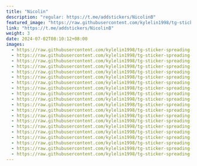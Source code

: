 ```yaml
---
title: "Nicolin"
description: "regular: https://t.me/addstickers/NicolinB"
featured_image: "https://raw.githubusercontent.com/kylelin1998/tg-sticker-spreading-worldwide-images/main/img/b87d849f-7940-4976-9145-efe4e690408c.jpg"
link: "https://t.me/addstickers/NicolinB"
weight: 3
date: 2024-07-02T08:10:12+08:00
images:
  - https://raw.githubusercontent.com/kylelin1998/tg-sticker-spreading-worldwide-images/main/img/b87d849f-7940-4976-9145-efe4e690408c.jpg
  - https://raw.githubusercontent.com/kylelin1998/tg-sticker-spreading-worldwide-images/main/img/e7b0a686-8aef-491d-b82d-56ce484c89ca.jpg
  - https://raw.githubusercontent.com/kylelin1998/tg-sticker-spreading-worldwide-images/main/img/3c59534e-180b-405d-ba31-6e5505fe62a4.jpg
  - https://raw.githubusercontent.com/kylelin1998/tg-sticker-spreading-worldwide-images/main/img/0f2a4f5a-cdd4-4ac5-ba4b-b2bcc5ed479c.jpg
  - https://raw.githubusercontent.com/kylelin1998/tg-sticker-spreading-worldwide-images/main/img/a161cb02-5317-4b1d-9bf5-ee37d461e59d.jpg
  - https://raw.githubusercontent.com/kylelin1998/tg-sticker-spreading-worldwide-images/main/img/118bf2b0-ebf5-48af-8ff0-7d182831b1b4.jpg
  - https://raw.githubusercontent.com/kylelin1998/tg-sticker-spreading-worldwide-images/main/img/967eb437-9e8e-41df-a612-09abe6eee035.jpg
  - https://raw.githubusercontent.com/kylelin1998/tg-sticker-spreading-worldwide-images/main/img/17784dcf-70dd-4891-bce5-96bd9fdf8fd1.jpg
  - https://raw.githubusercontent.com/kylelin1998/tg-sticker-spreading-worldwide-images/main/img/20101031-c2e9-44f0-858e-7695193097f0.jpg
  - https://raw.githubusercontent.com/kylelin1998/tg-sticker-spreading-worldwide-images/main/img/61f35c18-e525-42fc-8854-500d6b70fd33.jpg
  - https://raw.githubusercontent.com/kylelin1998/tg-sticker-spreading-worldwide-images/main/img/eaac650d-ec89-4451-a9e5-8ec6fef99da1.jpg
  - https://raw.githubusercontent.com/kylelin1998/tg-sticker-spreading-worldwide-images/main/img/4f7552d5-a205-496f-9d44-d08df4af2999.jpg
  - https://raw.githubusercontent.com/kylelin1998/tg-sticker-spreading-worldwide-images/main/img/4690374d-d382-441e-851f-ce79ca830096.jpg
  - https://raw.githubusercontent.com/kylelin1998/tg-sticker-spreading-worldwide-images/main/img/85e29a60-a3ce-4d62-ab19-228d60b89767.jpg
  - https://raw.githubusercontent.com/kylelin1998/tg-sticker-spreading-worldwide-images/main/img/1db8f7c1-8b35-4d9b-8558-556d52a950b3.jpg
  - https://raw.githubusercontent.com/kylelin1998/tg-sticker-spreading-worldwide-images/main/img/b30d3dbd-928d-4c09-961c-6de84bb302a4.jpg
  - https://raw.githubusercontent.com/kylelin1998/tg-sticker-spreading-worldwide-images/main/img/ab149196-2e02-47da-9eee-572c5005b273.jpg
  - https://raw.githubusercontent.com/kylelin1998/tg-sticker-spreading-worldwide-images/main/img/04876f99-aadf-418e-a7e8-68008e4e4da1.jpg
  - https://raw.githubusercontent.com/kylelin1998/tg-sticker-spreading-worldwide-images/main/img/cbcafef7-3b4b-44f4-ab6c-865fdd192264.jpg
  - https://raw.githubusercontent.com/kylelin1998/tg-sticker-spreading-worldwide-images/main/img/2bdd8d85-856e-4192-a0be-ce5b28ae204e.jpg
---
```

